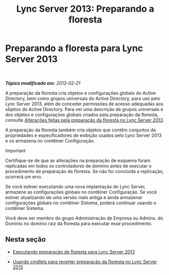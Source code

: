 ﻿---
title: 'Lync Server 2013: Preparando a floresta'
TOCTitle: Preparando a floresta
ms:assetid: 3d188fcb-c64e-46cf-a3a7-9e3ebefed7fd
ms:mtpsurl: https://technet.microsoft.com/pt-br/library/Gg425898(v=OCS.15)
ms:contentKeyID: 49306457
ms.date: 05/19/2016
mtps_version: v=OCS.15
ms.translationtype: HT
---

# Preparando a floresta para Lync Server 2013

 

_**Tópico modificado em:** 2013-02-21_

A preparação da floresta cria objetos e configurações globais do Active Directory, bem como grupos universais do Active Directory, para uso pelo Lync Server 2013, além de conceder permissões de acesso adequadas aos objetos do Active Directory. Para ver uma descrição de grupos universais e dos objetos e configurações globais criados pela preparação da floresta, consulte [Alterações feitas pela preparação da floresta no Lync Server 2013](lync-server-2013-changes-made-by-forest-preparation.md).

A preparação da floresta também cria objetos que contêm conjuntos de propriedades e especificadores de exibição usados pelo Lync Server 2013 e os armazena no contêiner Configuração.

> [!important]  
> Certifique-se de que as alterações na preparação de esquema foram replicadas em todos os controladores de domínio antes de executar o procedimento de preparação de floresta. Se não for concluída a replicação, ocorrerá um erro.

Se você estiver executando uma nova implantação do Lync Server, armazene as configurações globais no contêiner Configuração. Se você estiver atualizando de uma versão mais antiga e ainda armazenar configurações globais no contêiner Sistema, poderá continuar usando o contêiner Sistema.

Você deve ser membro do grupo Administração de Empresa ou Admins. do Domínio no domínio raiz da floresta para executar esse procedimento.

## Nesta seção

  - [Executando preparação de floresta para Lync Server 2013](lync-server-2013-running-forest-preparation.md)

  - [Usando cmdlets para reverter preparação da floresta no Lync Server 2013](lync-server-2013-using-cmdlets-to-reverse-forest-preparation.md)

